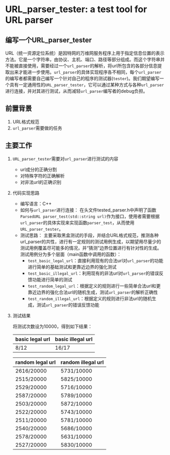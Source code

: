 # URL_parser_tester: a test tool for URL parser

## 编写一个URL_parser_tester

URL（统一资源定位系统）是因特网的万维网服务程序上用于指定信息位置的表示方法。它是一个字符串，由协议、主机、端口、路径等部分组成。而这个字符串并不能被直接使用，需要经过一个`url_parser`的解析，将url所包含的各部分信息提取出来才能进一步使用。`url_parser`的具体实现程序各不相同，每个`url_parser`的编写者都需要自己编写一个针对自己的程序的测试器(`tester`)。我们期望编写一个具有一定通用性的`URL_parser_tester`，它可以通过某种方式与各种`url_parser`进行连接，并对其进行测试，从而减轻`url_parser`编写者的debug负担。

## 前置背景

1. URL格式规范
2. `url_parser`需要做的任务
  
## 主要工作

1. `URL_parser_tester`需要对`url_parser`进行测试的内容

   - url成分的正确分割
   - 对特殊字符的正确解析
   - 对非法url的正确识别
  
2. 代码实现思路
  
   - 编写语言：C++
   - 如何与`url_parser`进行连接：
     在头文件tested_parser.h中声明了函数`ParsedURL parser_test(std::string url)`作为接口，使用者需要根据`url_parser`的具体实现来实现函数`parser_test`，从而使用`URL_parser_tester`。
   - 测试思路：
     主要采取黑盒测试的手段，并结合URL格式规范，推测各种url_parser的共性，进行有一定规则的测试用例生成，以期望用尽量少的测试用例覆盖尽可能多的情况，并“猜测”边界位置进行有针对性的生成。
     测试用例分为多个层面（main函数中调用的函数）：
     - `test_basic_legal_url`：直接利用现有的合法url对`url_parser`的功能进行简单的基础测试和更靠近边界的强化测试
     - `test_basic_illegal_url`：利用现有的非法url对`url_parser`的错误反馈功能进行简单的测试
     - `test_random_legal_url`：根据定义的规则进行一些简单合法url和更靠近边界的强化合法url的随机生成，测试`url_parser`的解析正确性
     - `test_random_illegal_url`：根据定义的规则进行非法url的随机生成，测试`url_parser`的错误反馈功能

3. 测试结果
  
   将测试次数设为$10000$，得到如下结果：

   | basic legal url | basic illegal url |
   | --------------- | ----------------- |
   |      8/12       |       16/17       |

   | random legal url | random illegal url |
   | ---------------- | ------------------ |
   |    2616/20000    |     5731/10000     |
   |    2515/20000    |     5825/10000     |
   |    2529/20000    |     5716/10000     |
   |    2587/20000    |     5789/10000     |
   |    2503/20000    |     5872/10000     |
   |    2522/20000    |     5743/10000     |
   |    2511/20000    |     5781/10000     |
   |    2540/20000    |     5686/10000     |
   |    2578/20000    |     5631/10000     |
   |    2527/20000    |     5830/10000     |
